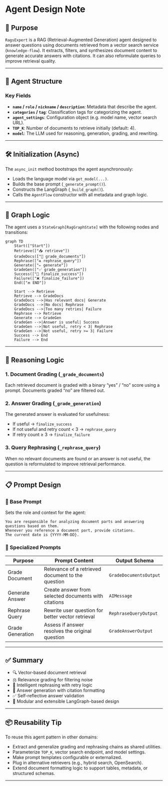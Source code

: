 # Agent Design Note

## 🎯 Purpose

`RagsExpert` is a RAG (Retrieval-Augmented Generation) agent designed to answer questions using documents retrieved from a vector search service (`knowledge-flow`). It extracts, filters, and synthesizes document content to generate accurate answers with citations. It can also reformulate queries to improve retrieval quality.

---

## 🧩 Agent Structure

### Key Fields

- **`name` / `role` / `nickname` / `description`**: Metadata that describe the agent.
- **`categories` / `tag`**: Classification tags for categorizing the agent.
- **`agent_settings`**: Configuration object (e.g. model name, vector search URL).
- **`TOP_K`**: Number of documents to retrieve initially (default: 4).
- **`model`**: The LLM used for reasoning, generation, grading, and rewriting.

---

## 🛠 Initialization (Async)

The `async_init` method bootstraps the agent asynchronously:

- Loads the language model via `get_model(...)`.
- Builds the base prompt (`_generate_prompt()`).
- Constructs the LangGraph (`_build_graph()`).
- Calls the `AgentFlow` constructor with all metadata and graph logic.

---

## 🔄 Graph Logic

The agent uses a `StateGraph[RagGraphState]` with the following nodes and transitions:

```mermaid
graph TD
    Start(["Start"])
    Retrieve(["📥 retrieve"])
    GradeDocs(["🧪 grade_documents"])
    Rephrase(["♻️ rephrase_query"])
    Generate(["✏️ generate"])
    GradeGen(["✅ grade_generation"])
    Success(["🏁 finalize_success"])
    Failure(["❌ finalize_failure"])
    End(["🔚 END"])

    Start --> Retrieve
    Retrieve --> GradeDocs
    GradeDocs -->|Has relevant docs| Generate
    GradeDocs -->|No docs| Rephrase
    GradeDocs -->|Too many retries| Failure
    Rephrase --> Retrieve
    Generate --> GradeGen
    GradeGen -->|Answer is useful| Success
    GradeGen -->|Not useful, retry < 3| Rephrase
    GradeGen -->|Not useful, retry >= 3| Failure
    Success --> End
    Failure --> End
```

---

## 🧠 Reasoning Logic

### 1. **Document Grading** (`_grade_documents`)
Each retrieved document is graded with a binary “yes” / “no” score using a prompt. Documents graded “no” are filtered out.

### 2. **Answer Grading** (`_grade_generation`)
The generated answer is evaluated for usefulness:
- If useful → `finalize_success`
- If not useful and retry count < 3 → `rephrase_query`
- If retry count ≥ 3 → `finalize_failure`

### 3. **Query Rephrasing** (`_rephrase_query`)
When no relevant documents are found or an answer is not useful, the question is reformulated to improve retrieval performance.

---

## 📋 Prompt Design

### 🔹 Base Prompt
Sets the role and context for the agent:

```text
You are responsible for analyzing document parts and answering questions based on them.
Whenever you reference a document part, provide citations.
The current date is {YYYY-MM-DD}.
```

### 🔹 Specialized Prompts

| Purpose              | Prompt Content                                                             | Output Schema            |
|----------------------|----------------------------------------------------------------------------|---------------------------|
| Grade Document       | Relevance of a retrieved document to the question                          | `GradeDocumentsOutput`   |
| Generate Answer      | Create answer from selected documents with citations                       | `AIMessage`              |
| Rephrase Query       | Rewrite user question for better vector retrieval                          | `RephraseQueryOutput`    |
| Grade Generation     | Assess if answer resolves the original question                            | `GradeAnswerOutput`      |

---

## ✅ Summary

- 🔍 Vector-based document retrieval
- ⚖️ Relevance grading for filtering noise
- 🔁 Intelligent rephrasing with retry logic
- 🤖 Answer generation with citation formatting
- ✅ Self-reflective answer validation
- 🧱 Modular and extensible LangGraph-based design

---

## 📦 Reusability Tip

To reuse this agent pattern in other domains:

- Extract and generalize grading and rephrasing chains as shared utilities.
- Parameterize `TOP_K`, vector search endpoint, and model settings.
- Make prompt templates configurable or externalized.
- Plug in alternative retrievers (e.g., hybrid search, OpenSearch).
- Extend document formatting logic to support tables, metadata, or structured schemas.

---

